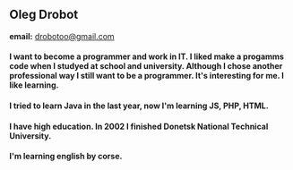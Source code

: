 ## Oleg Drobot
**email:** drobotoo@gmail.com
#### I want to become a programmer and work in IT. I liked make a progamms code when I studyed at school and university. Although I chose another professional way I still want to be a programmer. It's interesting for me. I like learning. 
#### I tried to learn Java in the last year, now I'm learning JS, PHP, HTML.
#### I have high education. In 2002 I finished Donetsk National Technical University.
#### I'm learning english by corse.
